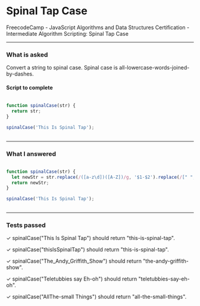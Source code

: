 # Spinal Tap Case
FreecodeCamp - JavaScript Algorithms and Data Structures Certification - Intermediate Algorithm Scripting: Spinal Tap Case


---


### What is asked

Convert a string to spinal case. Spinal case is all-lowercase-words-joined-by-dashes.


#### Script to complete

```javascript  
  
function spinalCase(str) {
  return str;
}

spinalCase('This Is Spinal Tap');
  

```

---


### What I answered

```javascript  
  
function spinalCase(str) {
  let newStr = str.replace(/([a-z\d])([A-Z])/g, '$1-$2').replace(/[" ",_]/g, '-').toLowerCase();
  return newStr;
}

spinalCase('This Is Spinal Tap');
  

```

---


### Tests passed

✓ spinalCase("This Is Spinal Tap") should return "this-is-spinal-tap".

✓ spinalCase("thisIsSpinalTap") should return "this-is-spinal-tap".

✓ spinalCase("The_Andy_Griffith_Show") should return "the-andy-griffith-show".

✓ spinalCase("Teletubbies say Eh-oh") should return "teletubbies-say-eh-oh".

✓ spinalCase("AllThe-small Things") should return "all-the-small-things".